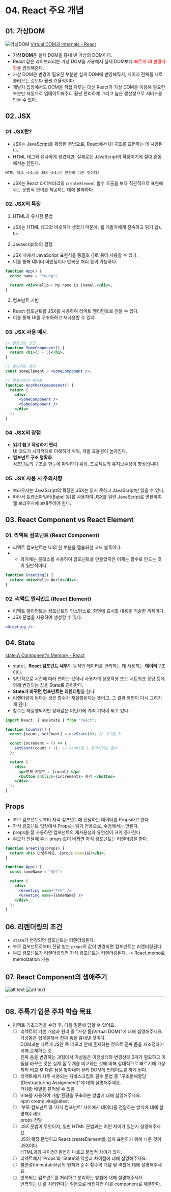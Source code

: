 # 04. React 주요 개념

## 01. 가상DOM

![가상DOM](image.png)
[Virtual DOM과 Internals - React](https://ko.legacy.reactjs.org/docs/faq-internals.html)

- **가상 DOM**은 실제 DOM을 흉내 낸 가상의 DOM이다.
- React 같은 라이브러리는 가상 DOM을 사용해서 실제 DOM보다 <span style="color:red"> 빠르게 UI 변경사항</span>을 관리해준다.
- 가상 DOM은 변경이 필요한 부분만 실제 DOM에 반영해줘서, 페이지 전체를 새로 불러오는 것보다 훨씬 효율적이다.
- 개발자 입장에서도 DOM을 직접 다루는 대신 React가 가상 DOM을 이용해 필요한 부분만 자동으로 업데이트해주니 훨씬 편리하게 그리고 높은 생산성으로 서비스를 만들 수 있다.

## 02. JSX

### 01. JSX란?

- JSX는 JavaScript를 확장한 문법으로, React에서 UI 구조를 표현하는 데 사용된다.
- HTML 태그와 유사하게 생겼지만, 실제로는 JavaScript의 확장이기에 절대 혼동해서는 안된다.

```jsx
HTML 태그 <h1>과 JSX <h1>은 완전히 다른 것이다!
```

- JSX는 React 라이브러리의 `createElement` 함수 호출을 보다 직관적으로 표현해주는 문법적 편의를 제공하는 데에 불과하다.

### 02. JSX의 특징

1. HTML과 유사한 문법

- JSX는 HTML 태그와 비슷하게 생겼기 때문에, 웹 개발자에게 친숙하고 읽기 쉽ㄴ다.

2. Javascript와의 결합

- JSX 내에서 JavaScript 표현식을 중괄호 {}로 묶어 사용할 수 있다.
- 이를 통해 데이터 바인딩이나 반복문 처리 등이 가능하다.

```jsx
function App() {
  const name = "Young";

  return <div>Hello~! My name is {name}.</div>;
}
```

3. 컴포넌트 기반

- React 컴포넌트를 JSX를 사용하여 리액트 엘리먼트로 만들 수 있다.
- 이를 통해 UI를 구조화하고 재사용할 수 있다.

### 03. JSX 사용 예시

```jsx
// 컴포넌트 선언
function SomeComponent() {
  return <h1>{3 + 5}</h1>;
}

// 엘리먼트 생성
const someElement = <SomeComponent />;

// 컴포넌트의 재사용
function AnotherComponenet() {
  return (
    <div>
      <SomeComponent />
      <SomeComponent />
    </div>
  );
}
```

### 04. JSX의 장점

- **읽기 쉽고 작성하기 편리** <br>UI 코드가 시각적으로 이해하기 쉬워, 개발 효율성이 높아진다.
- **컴포넌트 구조 명확화**<br> 컴포넌트의 구조를 한눈에 파악하기 쉬워, 프로젝트의 유지보수성이 향상됩니다.

### 05. JSX 사용 시 주의사항

- 브라우저는 JavaScript의 확장인 JSX는 읽지 못하고 JavaScript만 읽을 수 있다.
- 따라서 트랜스파일러(Babel 등)를 사용하여 JSX를 일반 JavaScript로 변환하여 웹 브라우저에 보내주어야 한다.

## 03. React Component vs React Element

### 01. 리액트 컴포넌트 (React Component)

- 리액트 컴포넌트는 UI의 한 부분을 캡슐화한 코드 블록이다.
- - 과거에는 클래스를 사용하여 컴포넌트를 만들었지만 이제는 함수로 만드는 것이 일반적이다.

```jsx
function Greeting() {
  return <div>Hello World</div>;
}
```

### 02. 리액트 엘리먼트 (React Element)

- 리액트 엘리먼트는 컴포넌트의 인스턴스로, 화면에 표시할 내용을 기술한 객체이다.
- JSX 문법을 사용하여 생성할 수 있다.

```jsx
<Greeting />
```

## 04. State

[state:A Component's Memory - React](https://react.dev/learn/state-a-components-memory)

- state는 **React 컴포넌트 내부**의 동적인 데이터를 관리하는 데 사용되는 **데이터**구조이다.
- 일반적으로 시간에 따라 변하는 값이나 사용자의 상호작용 또는 네트워크 응답 등에 의해 변경되는 값을 State로 관리한다.
- **State가 바뀌면 컴포넌트는 리렌더링**을 한다.
- 리렌더링이 된다는 것은 함수가 재실행된다는 뜻이고, 그 결과 화면이 다시 그려지게 된다.
- 함수는 재실행되지만 상태값은 어딘가에 계속 기억이 되고 있다.

```jsx
import React, { useState } from "react";

function Counter() {
  const [count, setCount] = useState(0); // 초기값 0

  const increment = () => {
    setCount(count + 1); // count를 1 증가시키는 함수
  };

  return (
    <div>
      <p>현재 카운트 : {count} </p>
      <button onClick={increment}> 증가 </button>
    </div>
  );
}
```

## Props

- 부모 컴포넌트로부터 자식 컴포넌트에 전달하는 데이터를 Props라고 한다.
- 자식 컴포넌트 입장에서 Props는 읽기 전용으로, 수정해서는 안된다.
- props를 잘 사용하면 컴포넌트의 재사용성과 유연성이 크게 증가한다.
- 부모가 전달해 주는 props 값이 바뀌면 자식 컴포넌트는 리렌더링을 한다.

```jsx
function Greeting(props) {
  return <h1> 안녕하세요, {props.name}님!</h1>;
}

function App() {
  const someName = "철수";

  return (
    <div>
      <Greeting name="지수" />
      <Greeting name={someName} />
    </div>
  );
}
```

## 06. 리렌더링의 조건

- `state`가 변경되면 컴포넌트는 리렌더링된다.
- 부모 컴포넌트로부터 전달 받는 `props`의 값이 변경되면 컴포넌트는 리렌더링된다.
- 부모 컴포넌트가 리렌더링되면 자식 컴포넌트는 리렌더링된다. -> React.memo로 memoization 가능

## 07. React Component의 생애주기

![alt text](image-1.png)
![alt text](image-2.png)

---

## 08. 주특기 입문 주차 학습 목표

- 리액트 기초과정을 수강 후, 다음 질문에 답할 수 있어요.
  - [ ] 리액트의 기본 개념과 원리 중 "가상 돔(Virtual DOM)"에 대해 설명해주세요.
        <br> 가상돔은 쉽게말해서 진짜 돔을 흉내낸 것이다.<br>
        DOM과는 다르게 JS안 즉 메모리 안에 존재하는 것으로 진짜 돔을 재조정하기 위해 존재하는 것 <br>
        진짜 돔을 변경하는 과정에서 가상돔은 이전상태와 변경상태 2개가 필요하고 이 둘을 바꾸는 것은 실제 돔 두개를 비교하는 것에 비해 상대적으로 빠르기에 가상끼리 비교 후 다른 점을 찾아내어 물리 DOM에 업데이트를 하게 된다.
  - [ ] 리액트에서 자주 사용되는 자바스크립트 필수 문법 중 "구조분해할당(Destructuring Assignment)"에 대해 설명해주세요.<br>
        객체랑 배열을 뜯어낼 수 있음
  - [ ] Vite를 사용하여 개발 환경을 구축하는 방법에 대해 설명해주세요.<br>
        npm create vite@latest
  - [ ] ‘부모 컴포넌트’와 ‘자식 컴포넌트’ 사이에서 데이터를 전달하는 방식에 대해 설명해주세요.<br>
        props 전달
  - [ ] JSX 문법이 무엇이지, 일반 HTML 문법과는 어떤 차이가 있는지 설명해주세요.<br>
        JS의 확장 문법이고 React.createElement를 쉽게 표현하기 위해 나온 것이 JSX이다.<br>HTML과의 차이점? 완전히 다르고 문법적 차이가 있다.
  - [ ] 리액트에서 ‘Props’와 ‘State’의 역할과 차이점에 대해 설명해주세요.<br>
  - [ ] 불변성(Immutability)의 원칙과 순수 함수의 개념 및 역할에 대해 설명해주세요.
  - [ ] 반복되는 컴포넌트를 처리하고 분리하는 방법에 대해 설명해주세요.<br>
        반복되는 UI를 처리한다는 질문으로 바뀐다면 이를 component로 해결한다.
